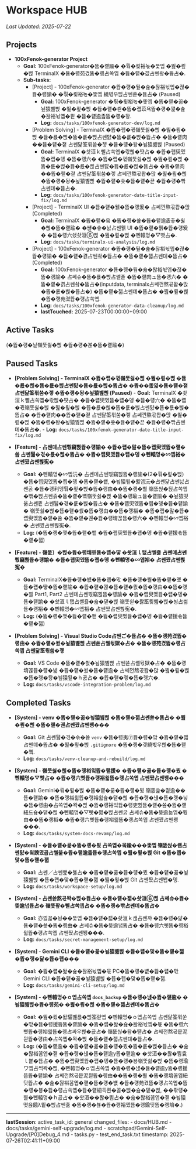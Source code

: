 # Workspace HUB

*Last Updated: 2025-07-22*

## Projects
- **100xFenok-generator Project**
  - **Goal:** 100xFenok-generator�뜝�럩踰� �뤆�룇裕녻�뚳옙 �뛾�룊�삕 TerminalX �뜝�럥苑겼뜝�럥占쏙옙 �뜝�럩�걦占쎈쇀�뜝占�.
  - **Sub-tasks:**
    - [Project] - 100xFenok-generator �뜝�럥�뒆�슖�돦裕뉛옙�젾�뜝�럥諭� �뤆�룇裕녻�뚳옙 繞벿우삕占쎈쑏�뜝占� (Paused)
      - **Goal:** 100xFenok-generator �뤆�룇裕녻�뚳옙 �뜝�럩�꼶�뇦猿볦삕 �뛾�룊�삕 �뜝�럩�쐳�뜝�럡苡욕뜝�럥�깵�슖�돦裕뉛옙�뮡 �뜝�럩逾졾뜝�럥�돵.
      - **Log:** `docs/tasks/100xfenok-generator-dev/log.md`
    - [Problem Solving] - TerminalX �뜝�럡�뀏嶺뚯쉻�삕 �뛾�룊�삕 �뜝�룞�삕�뜝�룞�삕占쎈턄�뜝�룞�삕�뜝占� �뜝�럩肉��뜝�럩�졑 占쎈닱筌뤾쑴�젷 �뜝�럥�돵�뇦猿볦삕 (Paused)
      - **Goal:** TerminalX �솻洹ｋ뼬占쏙옙�띿삕�땻占� �뜝�럡臾멨뜝�럡�뎽 �뜝�럥六� �뜝�럡�뀏嶺뚯쉻�삕 �뛾�룊�삕 �뜝�룞�삕�뜝�룞�삕占쎈턄�뜝�룞�삕�뜝占� �뜝�럩肉��뜝�럩�졑 占쎈닱筌뤾쑴�젷 占쎄껀熬곣뫕�맍 �뛾�룊�삕 �뜝�럥�돵�뇦猿볦삕 �뜝�럩�쓧�뜝�럩�끋 �뜝�럥�빢占쎈뎨�뜝占�.
      - **Log:** `docs/tasks/100xfenok-generator-date-title-input-fix/log.md`
    - [Project] - TerminalX UI �뜝�럩�뭵�뜝�럥爰� 占쎄껀熬곣뫕�맍 (Completed)
      - **Goal:** TerminalX �뜝�럩�윸 �뜝�럥�쓡�뜝�럩逾좂춯�쉻�삕�뜝�럩踰� �썒�슣�닔占쎈뭵 UI �뜝�럩�뭵�뜝�럥爰� �뜝�럥六쇘솻洹⑥삕 �뛾�룊�삕 �뼨轅명�▽빳占�.
      - **Log:** `docs/tasks/terminalx-ui-analysis/log.md`
    - [Project] - 100xFenok-generator �뜝�럥�뒆�슖�돦裕뉛옙�젾�뜝�럥諭� �뜝�럩�겱占쎈쇀�뜝占� �뜝�럩�젧占쎈뎨�뜝占� (Completed)
      - **Goal:** 100xFenok-generator �뜝�럥�뒆�슖�돦裕뉛옙�젾�뜝�럥諭� 占쎄슈�뜝�룞�삕占쎌죨 �뜝�럩肉ュ뜝�럥六� �뜝�럩�겱占쎈쇀�뜝占�(inputdata, terminalx占쎄껀熬곣뫕�맍 �뜝�룞�삕�뜝占�) �뜝�럩�젧占쎈뎨�뜝占� �뛾�룊�삕 �뜝�럥苑겼뜝�럥占쏙옙.
      - **Log:** `docs/tasks/100xfenok-generator-data-cleanup/log.md`
      - **lastTouched:** 2025-07-23T00:00:00+09:00

## Active Tasks

(�뜝�럥�닡嶺뚯쉻�삕 �뜝�럥�뵪�뜝�럩踰�)

## Paused Tasks

- **[Problem Solving] - TerminalX �뜝�럡�뀏嶺뚯쉻�삕 �뛾�룊�삕 �뜝�룞�삕�뜝�룞�삕占쎈턄�뜝�룞�삕�뜝占� �뜝��뚮엷�뜝�럩�졑 占쎈닱筌뤾쑴�젷 �뜝�럥�돵�뇦猿볦삕 (Paused)**
      - **Goal:** TerminalX �솻洹ｋ뼬占쏙옙�띿삕�땻占� �뜝�럡臾멨뜝�럡�뎽 �뜝�럥六� �뜝�럡�뀏嶺뚯쉻�삕 �뛾�룊�삕 �뜝�룞�삕�뜝�룞�삕占쎈턄�뜝�룞�삕�뜝占� �뜝�럩肉��뜝�럩�졑 占쎈닱筌뤾쑴�젷 占쎄껀熬곣뫕�맍 �뛾�룊�삕 �뜝�럥�돵�뇦猿볦삕 �뜝�럩�쓧�뜝�럩�끋 �뜝�럥�빢占쎈뎨�뜝占�.
      - **Log:** `docs/tasks/100xfenok-generator-date-title-input-fix/log.md`

- **[Feature] - 占쎈뎨占쎈뿫竊쀥뜝�럥諭� �뜝�럡�맖�뜝�럡臾멨뜝�럩�쓤 占쎈퉲�겫�룞�삕�뜝占� �뜝�럡臾멨뜝�럡�뎽 �뼨轅명�∽옙裕� 占쎈쨨占쎈뿭寃�**
  - **Goal:** �뼨轅명�∽옙沅� 占쎈뎨占쎈뿫竊쀥뜝�럥諭�(2�뤆�룊�삕) �뜝�럡臾멨뜝�럡�뎽 �뜝�럩�쐩, �뇦猿됲�쀯옙沅�占쎈닱占쎈닔占쎈굵 �뜝�럥利멩뤆�룊�삕�뜝�럥由��뜝�럥�뿰 嶺뚮씭�뒩占쏙옙�빢�삕占쎈츩�뜝�럩�벀嶺뚯쉻�삕 �뜝�럥瑜ュ뜝�럩諭� �뇦猿뗫윪占쎈뮡 占쎈퉲�겫�룞�삕�뜝占� �뜝�럡臾멨뜝�럡�뎽�뜝�럩諭� 嶺뚯쉻�삕�뜝�럩�쐸�뜝�럥由��뜝�럥裕� �뜝�럡�맖�뜝�럡臾멨뜝�럩�쓤 �뜝�럩�궨�뜝�럥堉꾢뜝�럥六� �뼨轅명�∽옙裕� 占쎈쨨占쎈뿭寃�.
  - **Log:** (�뜝�럥�깿�뜝�럩�쐩 �뜝�럡臾멨뜝�럡�뎽 �뜝�럩援쇿뜝�럩�젧)

- **[Feature] - 嶺뚮〕�삕�뜝�럥堉믣뜝�럡�떃 �솻洹ｌ탮占쎌죯 占쎈뎨占쎈뿫竊쀥뜝�럥諭� �뜝�럡臾멨뜝�럡�뎽 �뼨轅명�∽옙裕� 占쎈쨨占쎈뿭寃�**
  - **Goal:** TerminalX�뜝�럥�뱺�뜝�럡�맋 �뜝�럥�뿰�뜝�럩�몠 �뜝�럡�떃�뜝�럩諭� �뜝�럩�꽎�뜝�럩�뮔�뜝�럥由��뜝�럥�뿰 Part1, Part2 占쎈뎨占쎈뿫竊쀥뜝�럥諭� �뜝�럡臾멨뜝�럡�뎽�뜝�럩諭� �솻洹ｌ탮占쎌죯�슖�댙�삕 嶺뚯쉳�뫓筌묒뼲�삕�뇡占썲뜝�럥裕� �뼨轅명�∽옙裕� 占쎈쨨占쎈뿭寃�.
  - **Log:** (�뜝�럥�깿�뜝�럩�쐩 �뜝�럡臾멨뜝�럡�뎽 �뜝�럩援쇿뜝�럩�젧)

- **[Problem Solving] - Visual Studio Code占쎈ご�뜝占� �뜝�럥苑겼뜝�럥由� �뜝�럩�쐸�뇦猿볦삕 占쎈쑏占쎌뒧獄�占� �뜝�럥苑겼뜝�럥占쏙옙 占쎈닱筌뤾쑴�젷**
  - **Goal:** VS Code �뜝�럩�쐸�뇦猿볦삕 占쎈쑏占쎌뒧獄�占� �뜝�럥堉꾢뜝�럥�넮 �뜝�럩�쐸�뜝�럩逾� 占쎄껀熬곣뫕�맍 �뛾�룊�삕 �뜝�럥�돵�뇦猿됲�ｈ굜占� �뜝�럩�젷�뜝�럥六�.
  - **Log:** `docs/tasks/vscode-integration-problem/log.md`

## Completed Tasks

- **[System] - venv �뜝�럩�꼶�뇦猿볦삕 �뜝�럩�젧占쎈쑏�뜝占� �뛾�룊�삕 �뜝�럩�궨占쎈쨨占쎈뵁���**
  - **Goal:** Git 占쎈퉲�겫�슦�쓤 `venv` �뜝�럥夷ⓨ뜝�럥�맠 �뜝�럩�젧占쎈뎨�뜝占� �뛾�룊�삕 `.gitignore` �뜝�럥�걫繞벿우삕�뜝�럩�꼨.
  - **Log:** `docs/tasks/venv-cleanup-and-rebuild/log.md`

- **[System] - 嶺뚯쉻�삕�뜝�럥裕잌뜝�럩援� �뜝�럩�굚�뜝�럥�뵜 �뼨轅명�▽빳占� �뜝�럥六삣뜝�럥裕욃뜝�럥占쏙옙 占쎈쨨占쎈뵁���**
  - **Goal:** Gemini�뤆�룊�삕 �뜝�럩�굚�뜝�럥�뵜 嶺뚮쓽�궡逾��뜝�럩諭� �뜝�럥裕욃뜝�럥裕욃슖�댙�삕 �뜝�럥�냱�뜝�럥�닣�뜝�럥由�占쏙옙�뫅�삕 �뜝�럥裕잌뜝�럥吏쀥뜝�럩�쓤�뜝�럩紐드슖�댙�삕 �뼨轅명�▽빳�맮�삕占쎈굵 占쎄슈�뜝�뜾逾놂옙�뿫由��뜝�럥裕� �뜝�럥六삣뜝�럥裕욃뜝�럥占쏙옙 占쎈쨨占쎈뵁���.
  - **Log:** `docs/tasks/system-docs-revamp/log.md`

- **[System] - �뜝�럩�굚�뜝�럥�뵜 占쏙옙�뫀踰���뚳옙 嶺뚮씭�쐠占쎈턄�윜諛몄굡占쎌읉�뜝�럩逾졾뜝�럥占쏙옙 �뛾�룊�삕 Git �뜝�럡�맟�뜝�럩�젧**
  - **Goal:** 占쎈／占쎈쐝�뵳占� �뜝�럩�굚�뜝�럥�뵜 �뜝�럩�꼶�뇦猿볦삕 �뜝�럡�맟�뜝�럩�젧 �뛾�룊�삕 Git 占쎈쨨占쎈봽�뎽.
  - **Log:** `docs/tasks/workspace-setup/log.md`

- **[System] - 占쎈쑏熬곣뫅�삕�뜝占� �뜝�럩�젧�솻洹⑥삕 占쎄슈�뜝�뜾逾녑뜝占� 嶺뚳퐢�뼬占쏙옙占� �뜝�럥�빢占쎈뎨�뜝占�**
  - **Goal:** 亦껋꼷�닁��뚳옙 �뜝�럩�젧�솻洹ｋ샍占쎈꺄 �뜝�럥�닱�뜝�럩�쓧�뜝�럥由� 占쎄슈�뜝�뜾逾녑뜝占� �뜝�럥六삣뜝�럥裕욃뜝�럥占쏙옙 占쎈쨨占쎈뵁���.
  - **Log:** `docs/tasks/secret-management-setup/log.md`

- **[System] - Gemini CLI �뜝�럩�꼶�뇦猿볦삕 �뜝�럡�맟�뜝�럩�젧 �뜝�럥�닱�뜝�럡���**
  - **Goal:** �뜝�럡�돮�슖�돦裕뉛옙�뮧 PC�뜝�럥�뱺�뜝�럡�맋 Gemini CLI �뜝�럩�꼶�뇦猿볦삕 �뜝�럡�맟�뜝�럩�젧.
  - **Log:** `docs/tasks/gemini-cli-setup/log.md`

- **[System] - �뼨轅명�ｏ옙占쏙옙 `docs_backup` �뜝�럥�냱�뜝�럩逾� �뇦猿볦삕�뜝�럥苑� �뛾�룊�삕 �뜝�럩�젧占쎈뎨�뜝占�**
  - **Goal:** �뛾�룄�돫驪볦룞�삕筌랃옙 �뼨轅명�ｏ옙占쏙옙 占쎈닱筌뤾쑨�맋�뜝�럥援뜹뜝�럩諭� �뜝�럡�돮�슖�돦裕뉛옙�뮧 �뜝�럥六삣뜝�럥裕욃뜝�럥占싸우삕�굢占� 嶺뚮씮�돰�떋占� 占쎄껀熬곣뫁泥믣뜝�럥由�占쏙옙�뫅�삕 �뜝�럩�젧占쎈뎨�뜝占�.
  - **Log:** (�뜝�럩逾� �뜝�럩�굚�뜝�럥�뵜�뜝�룞�삕�뜝占� �슖�돦裕꾬옙�쟽 �뜝�럥�냱�뜝�럩逾у뜝�럩逾� �솻洹��뫊�뙴袁ｌ뿉�뜝占� �뜝�럡臾멨뜝�럡�뎽�뜝�럥�뵹嶺뚯쉻�삕 �뜝�럥瑜ワ옙占썩뫅�삕, �뼨轅명�ｏ옙占쏙옙 �뜝�럥�냱�뜝�럩逾у뜝�럥援뜹뜝�럩諭� 占쎄껀熬곣뫁泥믣뜝�럥由��뜝�럥�뿰 �뜝�럥堉꾬옙紐닷뜝占� �슖�돦裕꾬옙�쟽�뜝�럥�뱺 �뜝�럥苑겼뜝�럥占쏙옙�뜝�럥�뵹�뜝�럥占쏙옙�뜝�럩紐득쾬�꼻�삕�슖�댙�삕, ��좎럥�뿰�뼨轅명�ｈ굢占� �솻洹��뫊�뙴占� �슖�돦裕꾬옙�쟽 �뇦猿뗫윥餓λ뜉�삕占쎈츎 �뜝�럥�뵪�뜝�럥裕멨뜝�럥鍮띶뜝�럥堉�.)

---
__lastSession__: 
  active_task_id: general
  changed_files:
    - docs/HUB.md
    - docs/tasks/gemini-self-upgrade/log.md
    - scratchpad/Gemini-Self-Upgrade/[P0]Debug_4.md
    - tasks.py
    - test_end_task.txt
  timestamp: 2025-07-26T02:41:11+09:00
